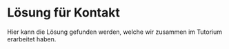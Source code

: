 # Lösung für Kontakt

Hier kann die Lösung gefunden werden, welche wir zusammen im Tutorium erarbeitet haben.

<EncryptedSolution />
